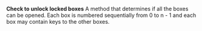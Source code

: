 **Check to unlock locked boxes**
A method that determines if all the boxes can be opened. Each box is numbered sequentially from 0 to n - 1 and each box may contain keys to the other boxes.
